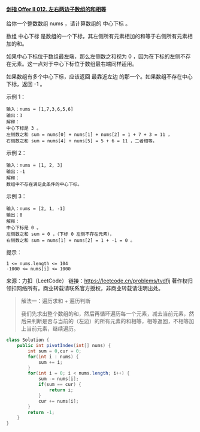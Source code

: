 #### [剑指 Offer II 012. 左右两边子数组的和相等](https://leetcode.cn/problems/tvdfij/)

给你一个整数数组 nums ，请计算数组的 中心下标 。

数组 中心下标 是数组的一个下标，其左侧所有元素相加的和等于右侧所有元素相加的和。

如果中心下标位于数组最左端，那么左侧数之和视为 0 ，因为在下标的左侧不存在元素。这一点对于中心下标位于数组最右端同样适用。

如果数组有多个中心下标，应该返回 最靠近左边 的那一个。如果数组不存在中心下标，返回 -1 。

示例 1：

```
输入：nums = [1,7,3,6,5,6]
输出：3
解释：
中心下标是 3 。
左侧数之和 sum = nums[0] + nums[1] + nums[2] = 1 + 7 + 3 = 11 ，
右侧数之和 sum = nums[4] + nums[5] = 5 + 6 = 11 ，二者相等。
```


示例 2：

```
输入：nums = [1, 2, 3]
输出：-1
解释：
数组中不存在满足此条件的中心下标。
```


示例 3：

```
输入：nums = [2, 1, -1]
输出：0
解释：
中心下标是 0 。
左侧数之和 sum = 0 ，（下标 0 左侧不存在元素），
右侧数之和 sum = nums[1] + nums[2] = 1 + -1 = 0 。
```


提示：

```
1 <= nums.length <= 104
-1000 <= nums[i] <= 1000
```

来源：力扣（LeetCode）
链接：https://leetcode.cn/problems/tvdfij
著作权归领扣网络所有。商业转载请联系官方授权，非商业转载请注明出处。



> 解法一：遍历求和 + 遍历判断
>
> 我们先求出整个数组的和，然后再循环遍历每一个元素，减去当前元素，然后来判断是否与当前的（左边）的所有元素的和相等，相等返回，不相等加上当前元素，继续遍历。

```java
class Solution {
    public int pivotIndex(int[] nums) {
        int sum = 0,cur = 0;
        for(int i : nums) {
            sum += i;
        }
        for(int i = 0; i < nums.length; i++) {
            sum -= nums[i];
            if(sum == cur) {
                return i;
            }
            cur += nums[i];
        }
        return -1;
    }
}
```

